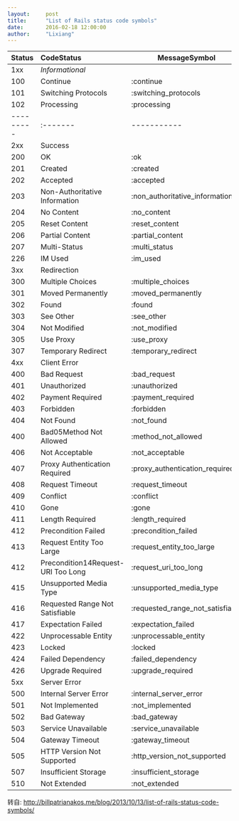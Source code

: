 ```yaml
---
layout:     post
title:      "List of Rails status code symbols"
date:       2016-02-18 12:00:00
author:     "Lixiang"
---
```


Status | CodeStatus | MessageSymbol
--------- | :------- | -----------
1xx | *Informational*
100 | Continue | :continue
101 | Switching Protocols | :switching_protocols
102 | Processing | :processing
--------- | :------- | -----------
2xx | Success |
200 | OK | :ok
201 | Created | :created
202 | Accepted | :accepted
203 | Non-Authoritative Information | :non_authoritative_information
204 | No Content | :no_content
205 | Reset Content | :reset_content
206 | Partial Content | :partial_content
207 | Multi-Status | :multi_status
226 | IM Used | :im_used
3xx |  Redirection |
300 | Multiple Choices | :multiple_choices
301 | Moved Permanently | :moved_permanently
302 | Found | :found
303 | See Other | :see_other
304 | Not Modified | :not_modified
305 | Use Proxy | :use_proxy
307 | Temporary Redirect | :temporary_redirect
4xx |  Client Error
400 | Bad Request | :bad_request
401 | Unauthorized | :unauthorized
402 | Payment Required | :payment_required
403 | Forbidden | :forbidden
404 | Not Found | :not_found
400 | Bad05Method Not Allowed | :method_not_allowed
406 | Not Acceptable | :not_acceptable
407 | Proxy Authentication Required | :proxy_authentication_required
408 | Request Timeout | :request_timeout
409 | Conflict | :conflict
410 | Gone | :gone
411 | Length Required | :length_required
412 | Precondition Failed | :precondition_failed
413 | Request Entity Too Large | :request_entity_too_large
412 | Precondition14Request-URI Too Long | :request_uri_too_long
415 | Unsupported Media Type | :unsupported_media_type
416 | Requested Range Not Satisfiable | :requested_range_not_satisfiable
417 | Expectation Failed | :expectation_failed
422 | Unprocessable Entity | :unprocessable_entity
423 | Locked | :locked
424 | Failed Dependency | :failed_dependency
426 | Upgrade Required | :upgrade_required
5xx | Server Error
500 | Internal Server Error | :internal_server_error
501 | Not Implemented | :not_implemented
502 | Bad Gateway | :bad_gateway
503 | Service Unavailable | :service_unavailable
504 | Gateway Timeout | :gateway_timeout
505 | HTTP Version Not Supported | :http_version_not_supported
507 | Insufficient Storage | :insufficient_storage
510 | Not Extended | :not_extended

 转自: http://billpatrianakos.me/blog/2013/10/13/list-of-rails-status-code-symbols/
